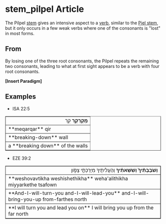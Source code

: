 # stem_pilpel Article
The Pilpel [stem](https://git.door43.org/Door43/en-uhg/src/master/content/stem/02.md) gives an intensive aspect to a [verb](https://git.door43.org/Door43/en-uhg/src/master/content/verb/02.md), similar to the [Piel stem](https://git.door43.org/Door43/en-uhg/src/master/content/stem_piel/02.md), but it only occurs in a few weak verbs where one of the consonants is "lost" in most forms.

## From
By losing one of the three root consonants, the Pilpel repeats the remaining two consonants, leading to what at first sight appears to be a verb with four root consonants.

**[Insert Paradigm]**

## Examples

* ISA 22:5
<table border="1" class="docutils">
<colgroup>
<col width="100%" />
</colgroup>
<tbody valign="top">
<tr class="row-odd" align="right"><td><b>מְקַרְקַ֥ר</b> קִ֖ר</td>
</tr>
<tr class="row-even"><td>**meqarqar** qir</td>
</tr>
<tr class="row-odd"><td>**breaking-down** wall</td>
</tr>
<tr class="row-even"><td>a **breaking down** of the walls</td>
</tr>
</tbody>
</table>

* EZE 39:2
<table border="1" class="docutils">
<colgroup>
<col width="100%" />
</colgroup>
<tbody valign="top">
<tr class="row-odd" align="right"><td><b>וְשֹׁבַבְתִּ֨יךָ֙ וְשִׁשֵּׁאתִ֔יךָ</b> וְהַעֲלִיתִ֖יךָ מִיַּרְכְּתֵ֣י צָפֹ֑ון</td>
</tr>
<tr class="row-even"><td>**weshovavtikha weshishethikha** weha'alithikha miyyarkethe tsafown</td>
</tr>
<tr class="row-odd"><td>**And-I-will-turn-you and-I-will-lead-you** and-I-will-bring-you-up from-farthes north</td>
</tr>
<tr class="row-even"><td>**I will turn you and lead you on** I will bring you up from the far north</td>
</tr>
</tbody>
</table>